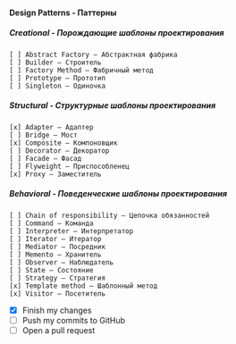 #### Design Patterns - Паттерны

##### Creational - Порождающие шаблоны проектирования

    [ ] Abstract Factory — Абстрактная фабрика
    [ ] Builder — Строитель
    [ ] Factory Method — Фабричный метод
    [ ] Prototype — Прототип
    [ ] Singleton — Одиночка

##### Structural - Структурные шаблоны проектирования
    [x] Adapter — Адаптер
    [ ] Bridge — Мост
    [x] Composite — Компоновщик
    [ ] Decorator — Декоратор
    [ ] Facade — Фасад
    [ ] Flyweight — Приспособленец
    [x] Proxy — Заместитель

##### Behavioral - Поведенческие шаблоны проектирования
    [ ] Chain of responsibility — Цепочка обязанностей
    [ ] Command — Команда
    [ ] Interpreter — Интерпретатор
    [ ] Iterator — Итератор
    [ ] Mediator — Посредник
    [ ] Memento — Хранитель
    [ ] Observer — Наблюдатель
    [ ] State — Состояние
    [ ] Strategy — Стратегия
    [x] Template method — Шаблонный метод
    [x] Visitor — Посетитель

- [x] Finish my changes
- [ ] Push my commits to GitHub
- [ ] Open a pull request
